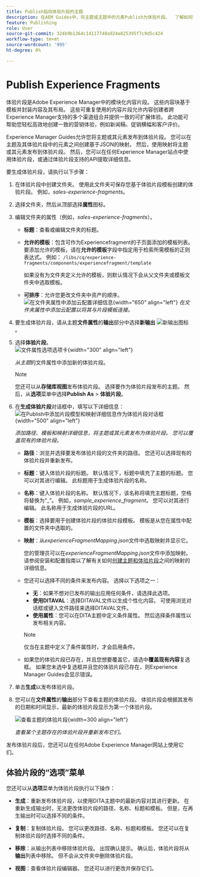 ```yaml
---
title: Publish指向体验片段的主题
description: 在AEM Guides中，将主题或主题中的元素Publish为体验片段。  了解如何查看呈现给某个主题的体验片段并重新发布它们。
feature: Publishing
role: User
source-git-commit: 324b9b1364c14117740a924e825395f7c9d5c424
workflow-type: tm+mt
source-wordcount: '995'
ht-degree: 0%

---
```


# Publish Experience Fragments

体验片段是Adobe Experience Manager中的模块化内容片段。 这些内容块基于模板并封装内容及其布局。 这些可重复使用的内容片段允许内容创建者跨Experience Manager支持的多个渠道组合并提供一致的可扩展体验。 此功能可帮助您轻松高效地创建一致的营销体验，例如新闻稿、促销横幅和客户评价。

Experience Manager Guides允许您将主题或其元素发布到体验片段。 您可以在主题及其体验片段中的元素之间创建基于JSON的映射。 然后，使用映射将主题或其元素发布到体验片段。 然后，您可以在任何Experience Manager站点中使用体验片段，或通过体验片段支持的API提取详细信息。




要生成体验片段，请执行以下步骤：


1. 在体验片段中创建文件夹。 使用此文件夹可保存您基于体验片段模板创建的体验片段。 例如，*sales-experience-fragments*。
1. 选择文件夹，然后从顶部选择&#x200B;**属性**&#x200B;图标。
1. 编辑文件夹的属性（例如，*sales-experience-fragments*）。


   * **标题**：查看或编辑文件夹的标题。

   * **允许的模板**：包含可作为Experiencefragment的子页面添加的模板列表。 要添加允许的模板，请在&#x200B;**允许的模板**字段中指定用于检索所需模板的正则表达式。
例如：
     `/libs/cq/experience-fragments/components/experiencefragment/template`

     如果没有为文件夹定义允许的模板，则默认情况下会从父文件夹或模板文件夹中选取模板。
   * **可排序**：允许您更改文件夹中资产的顺序。
     ![在文件夹属性中添加云配置详细信息](images/experience-fragment-folder-properties.png){width="650" align="left"}
     *在文件夹属性中添加云配置以将其与片段模板连接。*
1. 要生成体验片段，请从主题&#x200B;**文件属性**&#x200B;的&#x200B;**输出**&#x200B;部分中选择&#x200B;**新输出** ![新输出图标](./images/Add_icon.svg)。
1. 选择&#x200B;**体验片段**。\
   ![文件属性选项选项卡](./images/file-properties-outputs.png){width="300" align="left"}

   *从主题*&#x200B;的文件属性中添加新的体验片段。

   >[!NOTE]
   >
   > 您还可以从&#x200B;**存储库视图**&#x200B;发布体验片段。 选择要作为体验片段发布的主题。 然后，从&#x200B;**选项**&#x200B;菜单中选择&#x200B;**Publish As** > **体验片段**。

1. 在&#x200B;**生成体验片段**对话框中，填写以下详细信息：
   ![在Publish中添加片段模型和映射详细信息作为体验片段对话框](images/experience-fragment-generate.png){width="500" align="left"}

   *添加路径、模板和映射详细信息，将主题或其元素发布为体验片段。 您可以覆盖现有的体验片段。*

   * **路径**：浏览并选择要发布体验片段的文件夹的路径。 您还可以选择现有的体验片段并重新发布。
   * **标题**：键入体验片段的标题。 默认情况下，标题中填充了主题的标题。 您可以对其进行编辑。 此标题用于生成体验片段的名称。
   * **名称**：键入体验片段的名称。 默认情况下，该名称将填充主题标题，空格将替换为“_”。 例如，*sample_experience_fragment*。 您可以对其进行编辑。 此名称用于生成体验片段的URL。
   * **模板**：选择要用于创建体验片段的体验片段模板。 模板是从您在属性中配置的文件夹中选取的。
   * **映射**：从&#x200B;*experienceFragmentMapping.json*&#x200B;文件中选取映射并显示它。



     您的管理员可以在&#x200B;*experienceFragmentMapping.json*&#x200B;文件中添加映射。  请参阅安装和配置指南以了解有关如何[创建主题和体验片段](/help/product-guide/cs-install-guide/conf-experience-fragment-mapping-cs.md)之间的映射的详细信息。

   * 您还可以选择不同的条件来发布内容。  选择以下选项之一：


      * **无**：如果不想对已发布的输出应用任何条件，请选择此选项。
      * **使用DITAVAL**：选择DITAVAL文件以生成个性化内容。 可使用浏览对话框或键入文件路径来选择DITAVAL文件。
      * **使用属性**：您可以在DITA主题中定义条件属性。 然后选择条件属性以发布相关内容。

     >[!NOTE]
     > 
     >仅当在主题中定义了条件属性时，才会启用条件。


   * 如果您的体验片段已存在，并且您想要覆盖它，请选中&#x200B;**覆盖现有内容**&#x200B;复选框。 如果您未选中复选框并且您的体验片段已存在，则Experience Manager Guides会显示错误。
1. 单击&#x200B;**生成**&#x200B;以发布体验片段。
1. 您可以在&#x200B;**文件属性**&#x200B;的&#x200B;**输出**&#x200B;部分下查看主题的体验片段。 体验片段会根据其发布的日期和时间显示，最新的体验片段显示为第一个体验片段。

   ![查看主题的体验片段](images/experience-fragment-outputs.png){width=300 align=&quot;left&quot;}

   *查看某个主题存在的体验片段并重新发布它们。*




发布体验片段后，您还可以在任何Adobe Experience Manager网站上使用它们。


## 体验片段的“选项”菜单

您还可以从&#x200B;**选项**&#x200B;菜单为体验片段执行以下操作：

* **生成**：重新发布体验片段，以使用DITA主题中的最新内容对其进行更新。 在重新生成输出时，无法更改体验片段的路径、名称、标题和模板。 但是，在再生输出时可以选择不同的条件。

* **复制**：复制体验片段。 您可以更改路径、名称、标题和模板。 您还可以在复制体验片段时选择不同的条件。

* **移除**：从输出列表中移除体验片段。 出现确认提示。 确认后，体验片段将从&#x200B;**输出**&#x200B;列表中移除。 但不会从文件夹中删除体验片段。

* **视图**：查看体验片段编辑器。 您还可以进行更改并保存它们。
